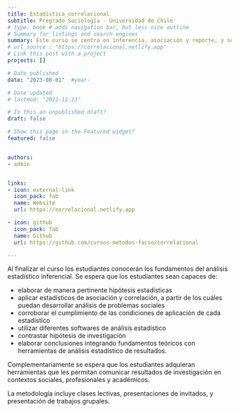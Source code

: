 ```yaml
---
title: Estadística correlacional
subtitle: Pregrado Sociología - Universidad de Chile
# type: book # adds navigation bar, but less nice outline
# Summary for listings and search engines
summary: Este curso se centra en inferencia, asociación y reporte, y se dicta el 2do semestre en el segundo año de la carrera..
# url_source : "https://correlacional.netlify.app"
# Link this post with a project
projects: []

# Date published
date: "2023-08-01"  #year-

# Date updated
# lastmod: "2021-12-13"

# Is this an unpublished draft?
draft: false

# Show this page in the Featured widget?
featured: false


authors:
- admin


links:
- icon: external-link
  icon_pack: fab
  name: Website
  url: https://correlacional.netlify.app

- icon: github
  icon_pack: fab
  name: Github
  url: https://github.com/cursos-metodos-facso/correlacional

---
```



Al finalizar el curso los estudiantes conocerán los fundamentos del análisis estadístico inferencial. Se espera que los estudiantes sean capaces de:

- elaborar de manera pertinente hipótesis estadísticas
- aplicar estadísticos de asociación y correlación, a partir de los cuáles puedan desarrollar análisis de problemas sociales
- corroborar el cumplimiento de las condiciones de aplicación de cada estadístico
- utilizar diferentes softwares de análisis estadístico
- contrastar hipótesis de investigación
- elaborar conclusiones integrando fundamentos teóricos con herramientas de análisis estadístico de resultados.

Complementariamente se espera que los estudiantes adquieran herramientas que les permitan comunicar resultados de investigación en contextos sociales, profesionales y académicos.

La metodología incluye clases lectivas, presentaciones de invitados, y presentación de trabajos grupales.

